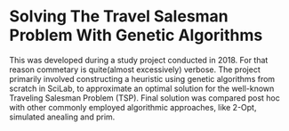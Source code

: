 # Solving The Travel Salesman Problem With Genetic Algorithms

This was developed during a study project conducted in 2018.
For that reason commetary is quite(almost excessively) verbose.
The project primarily involved constructing a heuristic using genetic algorithms from scratch in SciLab, to approximate an optimal solution for the well-known Traveling Salesman Problem (TSP). 
Final solution was compared post hoc with other commonly employed algorithmic approaches, like 2-Opt, simulated anealing and prim.
